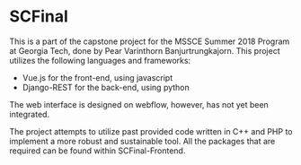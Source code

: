 # SCFinal

This is a part of the capstone project for the MSSCE Summer 2018 Program at Georgia Tech, done by Pear Varinthorn Banjurtrungkajorn.
This project utilizes the following languages and frameworks:
- Vue.js for the front-end, using javascript
- Django-REST for the back-end, using python

The web interface is designed on webflow, however, has not yet been integrated.

The project attempts to utilize past provided code written in C++ and PHP to implement a more robust and sustainable tool. 
All the packages that are required can be found within SCFinal-Frontend.


